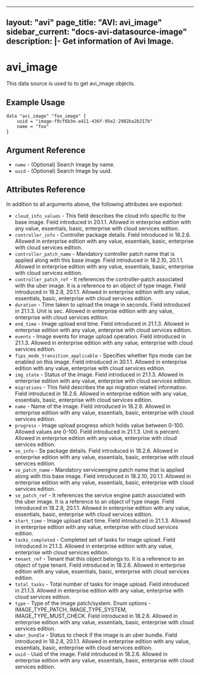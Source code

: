 <!--
    Copyright 2021 VMware, Inc.
    SPDX-License-Identifier: Mozilla Public License 2.0
-->
---
layout: "avi"
page_title: "AVI: avi_image"
sidebar_current: "docs-avi-datasource-image"
description: |-
  Get information of Avi Image.
---

# avi_image

This data source is used to to get avi_image objects.

## Example Usage

```hcl
data "avi_image" "foo_image" {
    uuid = "image-f9cf6b3e-a411-436f-95e2-2982ba2b217b"
    name = "foo"
}
```

## Argument Reference

* `name` - (Optional) Search Image by name.
* `uuid` - (Optional) Search Image by uuid.

## Attributes Reference

In addition to all arguments above, the following attributes are exported:

* `cloud_info_values` - This field describes the cloud info specific to the base image. Field introduced in 20.1.1. Allowed in enterprise edition with any value, essentials, basic, enterprise with cloud services edition.
* `controller_info` - Controller package details. Field introduced in 18.2.6. Allowed in enterprise edition with any value, essentials, basic, enterprise with cloud services edition.
* `controller_patch_name` - Mandatory controller patch name that is applied along with this base image. Field introduced in 18.2.10, 20.1.1. Allowed in enterprise edition with any value, essentials, basic, enterprise with cloud services edition.
* `controller_patch_ref` - It references the controller-patch associated with the uber image. It is a reference to an object of type image. Field introduced in 18.2.8, 20.1.1. Allowed in enterprise edition with any value, essentials, basic, enterprise with cloud services edition.
* `duration` - Time taken to upload the image in seconds. Field introduced in 21.1.3. Unit is sec. Allowed in enterprise edition with any value, enterprise with cloud services edition.
* `end_time` - Image upload end time. Field introduced in 21.1.3. Allowed in enterprise edition with any value, enterprise with cloud services edition.
* `events` - Image events for image upload operation. Field introduced in 21.1.3. Allowed in enterprise edition with any value, enterprise with cloud services edition.
* `fips_mode_transition_applicable` - Specifies whether fips mode can be enabled on this image. Field introduced in 30.1.1. Allowed in enterprise edition with any value, enterprise with cloud services edition.
* `img_state` - Status of the image. Field introduced in 21.1.3. Allowed in enterprise edition with any value, enterprise with cloud services edition.
* `migrations` - This field describes the api migration related information. Field introduced in 18.2.6. Allowed in enterprise edition with any value, essentials, basic, enterprise with cloud services edition.
* `name` - Name of the image. Field introduced in 18.2.6. Allowed in enterprise edition with any value, essentials, basic, enterprise with cloud services edition.
* `progress` - Image upload progress which holds value between 0-100. Allowed values are 0-100. Field introduced in 21.1.3. Unit is percent. Allowed in enterprise edition with any value, enterprise with cloud services edition.
* `se_info` - Se package details. Field introduced in 18.2.6. Allowed in enterprise edition with any value, essentials, basic, enterprise with cloud services edition.
* `se_patch_name` - Mandatory serviceengine patch name that is applied along with this base image. Field introduced in 18.2.10, 20.1.1. Allowed in enterprise edition with any value, essentials, basic, enterprise with cloud services edition.
* `se_patch_ref` - It references the service engine patch associated with the uber image. It is a reference to an object of type image. Field introduced in 18.2.8, 20.1.1. Allowed in enterprise edition with any value, essentials, basic, enterprise with cloud services edition.
* `start_time` - Image upload start time. Field introduced in 21.1.3. Allowed in enterprise edition with any value, enterprise with cloud services edition.
* `tasks_completed` - Completed set of tasks for image upload. Field introduced in 21.1.3. Allowed in enterprise edition with any value, enterprise with cloud services edition.
* `tenant_ref` - Tenant that this object belongs to. It is a reference to an object of type tenant. Field introduced in 18.2.6. Allowed in enterprise edition with any value, essentials, basic, enterprise with cloud services edition.
* `total_tasks` - Total number of tasks for image upload. Field introduced in 21.1.3. Allowed in enterprise edition with any value, enterprise with cloud services edition.
* `type` - Type of the image patch/system. Enum options - IMAGE_TYPE_PATCH, IMAGE_TYPE_SYSTEM, IMAGE_TYPE_MUST_CHECK. Field introduced in 18.2.6. Allowed in enterprise edition with any value, essentials, basic, enterprise with cloud services edition.
* `uber_bundle` - Status to check if the image is an uber bundle. Field introduced in 18.2.8, 20.1.1. Allowed in enterprise edition with any value, essentials, basic, enterprise with cloud services edition.
* `uuid` - Uuid of the image. Field introduced in 18.2.6. Allowed in enterprise edition with any value, essentials, basic, enterprise with cloud services edition.

